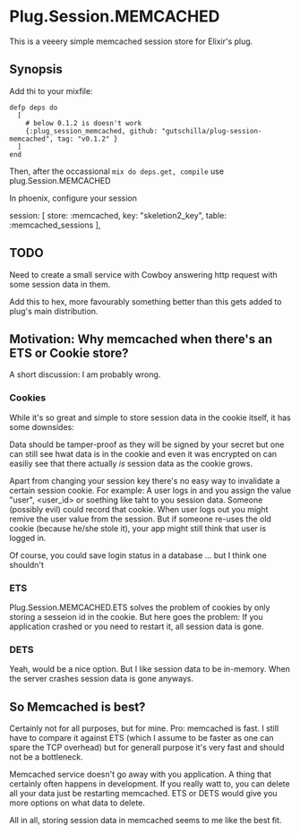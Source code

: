 Plug.Session.MEMCACHED
======================

This is a veeery simple memcached session store for Elixir's plug.

## Synopsis

Add thi to your mixfile:

```
defp deps do
  [
    # below 0.1.2 is doesn't work
    {:plug_session_memcached, github: "gutschilla/plug-session-memcached", tag: "v0.1.2" } 
  ]
end
```

Then, after the occassional `mix do deps.get, compile` use plug.Session.MEMCACHED

In phoenix, configure your session

session: [ store: :memcached, key: "skeletion2_key", table: :memcached_sessions ],

## TODO

Need to create a small service with Cowboy answering http request with some
session data in them.

Add this to hex, more favourably something better than this gets added to plug's
main distribution.

## Motivation: Why memcached when there's an ETS or Cookie store?

A short discussion: I am probably wrong.

### Cookies

While it's so great and simple to store session data in the cookie
itself, it has some downsides:

Data should be tamper-proof as they will be signed by your secret but one can
still see hwat data is in the cookie and even it was encrypted on can easiliy
see that there actually *is* session data as the cookie grows.

Apart from changing your session key there's no easy way to invalidate a certain
session cookie. For example: A user logs in and you assign the value "user",
<user_id> or soething like taht to you session data. Someone (possibly evil)
could record that cookie. When user logs out you might remive the user value
from the session. But if someone re-uses the old cookie (because he/she stole
it), your app might still think that user is logged in.

Of course, you could save login status in a database ... but I think one shouldn't

### ETS

Plug.Session.MEMCACHED.ETS solves the problem of cookies by only storing a
sesseion id in the cookie. But here goes the problem: If you application crashed
or you need to restart it, all session data is gone.

### DETS

Yeah, would be a nice option. But I like session data to be in-memory. When the
server crashes session data is gone anyways.

## So Memcached is best?

Certainly not for all purposes, but for mine. Pro: memcached is fast. I still
have to compare it against ETS (which I assume to be faster as one can spare the
TCP overhead) but for generall purpose it's very fast and should not be a
bottleneck.

Memcached service doesn't go away with you application. A thing that certainly
often happens in development. If you really watt to, you can delete all your
data just be restarting memcached. ETS or DETS would give you more options on
what data to delete.

All in all, storing session data in memcached seems to me like the best fit.